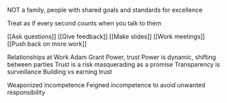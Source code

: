 NOT a family, people with shared goals and standards for excellence

Treat as if every second counts when you talk to them

[[Ask questions]]
[[Give feedback]]
[[Make slides]]
[[Work meetings]]
[[Push back on more work]]

Relationships at Work Adam Grant
Power, trust
Power is dynamic, shifting between parties
Trust is a risk masquerading as a promise
Transparency is surveillance
Building vs earning trust

Weaponized incompetence
Feigned incompetence to avoid unwanted responsibility
